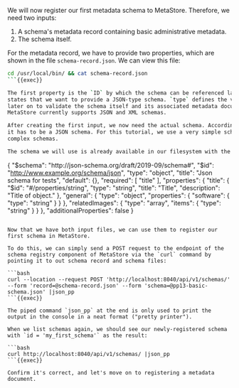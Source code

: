 We will now register our first metadata schema to MetaStore. Therefore, we need two inputs:

1. A schema's metadata record containing basic administrative metadata.
2. The schema itself.

For the metadata record, we have to provide two properties, which are shown in the file `schema-record.json`. We can view this file:

```bash
cd /usr/local/bin/ && cat schema-record.json
```{{exec}}

The first property is the `ID` by which the schema can be referenced later on. The second property 
states that we want to provide a JSON-type schema. `type` defines the validator which is used 
later on to validate the schema itself and its associated metadata documents.
MetaStore currently supports JSON and XML schemas.

After creating the first input, we now need the actual schema. According to our schema metadata record, 
it has to be a JSON schema. For this tutorial, we use a very simple schema even though MetaStore supports
complex schemas.

The schema we will use is already available in our filesystem with the file name `pp13-basic-schema.json`:

```
{
	"$schema": "http://json-schema.org/draft/2019-09/schema#",
	"$id": "http://www.example.org/schema/json",
	"type": "object",
	"title": "Json schema for tests",
	"default": {},
	"required": [
		"title"
	],
	"properties": {
		"title": {
			"$id": "#/properties/string",
			"type": "string",
			"title": "Title",
			"description": "Title of object."
		},
		"general": {
			"type": "object",
			"properties": {
				"software": {
					"type": "string"
				}
			}
		},
		"relatedImages": {
			"type": "array",
			"items": {
				"type": "string"
			}
		}
	},
	"additionalProperties": false
}
```

Now that we have both input files, we can use them to register our first schema in MetaStore.

To do this, we can simply send a POST request to the endpoint of the schema registry component of MetaStore via the `curl` command by pointing it to out schema record and schema files:

```bash
curl --location --request POST 'http://localhost:8040/api/v1/schemas/' --form 'record=@schema-record.json' --form 'schema=@pp13-basic-schema.json' |json_pp
```{{exec}}

The piped command `json_pp` at the end is only used to print the output in the console in a neat format ("pretty printer").

When we list schemas again, we should see our newly-registered schema with `id = 'my_first_schema'` as the result:

```bash
curl http://localhost:8040/api/v1/schemas/ |json_pp
```{{exec}}

Confirm it's correct, and let's move on to registering a metadata document.